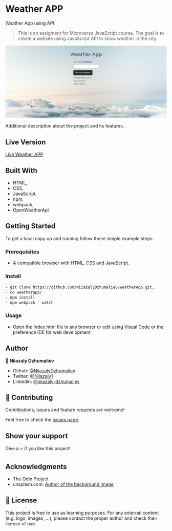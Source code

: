 # Weather APP
Weather App using API

> This is an assigment for Microverse JavaScript course. The goal is to create a website using JavaScript API to show weather in the city.

![screenshot](src/assets/Screenshot_1.png)

Additional description about the project and its features.

## Live Version

[Live Weather APP](https://rawcdn.githack.com/NiiazalyDzhumaliev/weatherApp/2162fd886596d826e966bb66210e048a1503b717/dist/index.html)

## Built With

- HTML,
- CSS,
- JavaScript,
- npm,
- webpack, 
- OpenWeatherApi


## Getting Started

To get a local copy up and running follow these simple example steps.

### Prerequisites

- A compatible browser with HTML, CSS and JavaScript. 

### Install

```
- git clone https://github.com/NiiazalyDzhumaliev/weatherApp.git;
- cd weatherapp/
- npm install
- npm webpack --watch
```

### Usage

- Open the index.html file in any browser or edit using Visual Code or the preference IDE for web development


## Author

👤 **Niiazaly Dzhumaliev**

- Github: [@NiiazalyDzhumaliev](https://github.com/NiiazalyDzhumaliev)
- Twitter: [@Niiazaly1](https://twitter.com/Niiazaly1)
- Linkedin: [@niiazaly-dzhumaliev](https://www.linkedin.com/in/niiazaly-dzhumaliev-117707132/)

## 🤝 Contributing

Contributions, issues and feature requests are welcome!

Feel free to check the [issues page](https://github.com/NiiazalyDzhumaliev/weatherApp/issues).

## Show your support

Give a ⭐️ if you like this project!

## Acknowledgments

- The Odin Project
- unsplash.com: [Author of the background image](https://unsplash.com/photos/FIKD9t5_5zQ?utm_source=unsplash&utm_medium=referral&utm_content=creditShareLink)

## 📝 License

This project is free to use as learning purposes. For any external content (e.g. logo, images, ...), please contact the proper author and check their license of use.


